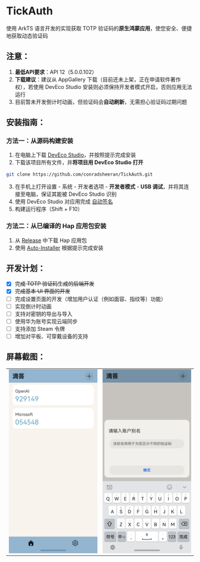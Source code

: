 # TickAuth

使用 ArkTS 语言开发的实现获取 TOTP 验证码的**原生鸿蒙应用**，使您安全、便捷地获取动态验证码

## 注意：

1. **最低API要求**：API 12（5.0.0.102）
2. **下载建议**：建议从 AppGallery 下载（目前还未上架，正在申请软件著作权），若使用 DevEco Studio 安装则必须保持开发者模式开启，否则应用无法运行
3. 目前暂未开发倒计时动画，但验证码会**自动刷新**，无需担心验证码过期问题

## 安装指南：

### 方法一：从源码构建安装
1. 在电脑上下载 [DevEco Studio](https://developer.huawei.com/consumer/cn/download/)，并按照提示完成安装
2. 下载该项目所有文件，并**将项目用 DevEco Studio 打开**

```bash
git clone https://github.com/conradsheeran/TickAuth.git
```

3. 在手机上打开设置 - 系统 - 开发者选项 - **开发者模式** - **USB 调试**，并将其连接至电脑，保证其能被 DevEco Studio 识别
4. 使用 DevEco Studio 对应用完成 [自动签名](https://developer.huawei.com/consumer/cn/doc/harmonyos-guides-V5/ide-signing-V5)
5. 构建运行程序（Shift + F10）

### 方法二：从已编译的 Hap 应用包安装

1. 从 [Release](https://github.com/conradsheeran/TickAuth/releases) 中下载 Hap 应用包
2. 使用 [Auto-Installer](https://github.com/likuai2010/auto-installer.git) 根据提示完成安装

## 开发计划：

- [x] ~~完成 TOTP 验证码生成的后端开发~~
- [x] ~~完成基本 UI 界面的开发~~
- [ ] 完成设置页面的开发（增加用户认证（例如面容、指纹等）功能）
- [ ] 实现倒计时动画
- [ ] 支持对密钥的导出与导入
- [ ] 使用华为账号实现云端同步
- [ ] 支持添加 Steam 令牌
- [ ] 增加对平板、可穿戴设备的支持

## 屏幕截图：

|                                         |                                   |
|-----------------------------------------|-----------------------------------|
| ![HomePage](./screenshots/homepage.jpg) | ![Input](./screenshots/input.jpg) |